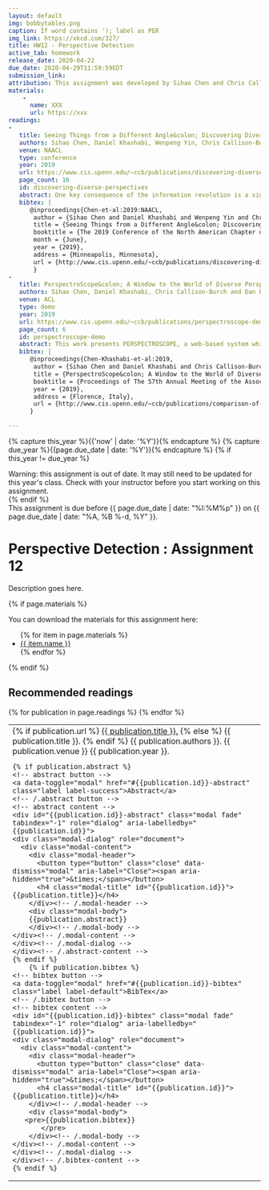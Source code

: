 ```yaml
---
layout: default
img: bobbytables.png
caption: If word contains '); label as PER
img_link: https://xkcd.com/327/   
title: HW12 - Perspective Detection
active_tab: homework
release_date: 2020-04-22
due_date: 2020-04-29T11:59:59EDT
submission_link: 
attribution: This assignment was developed by Sihao Chen and Chris Callison-Burch for UPenn's CIS 530 class in Spring 2020 during the Coronavirus pandemic.
materials:
    - 
      name: XXX
      url: https://xxx
readings:
-
   title: Seeing Things from a Different Angle&colon; Discovering Diverse Perspectives about Claims
   authors: Sihao Chen, Daniel Khashabi, Wenpeng Yin, Chris Callison-Burch and Dan Roth
   venue: NAACL
   type: conference
   year: 2019
   url: https://www.cis.upenn.edu/~ccb/publications/discovering-diverse-perspectives.pdf
   page_count: 16
   id: discovering-diverse-perspectives
   abstract: One key consequence of the information revolution is a significant increase and a contamination of our information supply. The practice of fact checking won’t suffice to eliminate the biases in text data we observe, as the degree of factuality alone does not determine whether biases exist in the spectrum of opinions visible to us. To better understand controversial issues, one needs to view them from a diverse yet comprehensive set of perspectives. For example, there are many ways to respond to a claim such as “animals should have lawful rights”, and these responses form a spectrum of perspectives, each with a stance relative to this claim and, ideally, with evidence supporting it. Inherently, this is a natural language understanding task, and we propose to address it as such. Specifically, we propose the task of substantiated perspective discovery where, given a claim, a system is expected to discover a diverse set of well-corroborated perspectives that take a stance with respect to the claim. Each perspective should be substantiated by evidence paragraphs which summarize pertinent results and facts. We construct PERSPECTRUM, a dataset of claims, perspectives and evidence, making use of online debate websites to create the initial data collection, and augmenting it using search engines in order to expand and diversify our dataset. We use crowdsourcing to filter out the noise and ensure high-quality data. Our dataset contains 1k claims, accompanied with pools of 10k and 8k perspective sentences and evidence paragraphs, respectively. We provide a thorough analysis of the dataset to highlight key underlying language understanding challenges, and show that human baselines across multiple subtasks far outperform machine baselines built upon state-of-the-art NLP techniques. This poses a challenge and opportunity for the NLP community to address.
   bibtex: |
      @inproceedings{Chen-et-al:2019:NAACL,
       author = {Sihao Chen and Daniel Khashabi and Wenpeng Yin and Chris Callison-Burch and Dan Roth},
       title = {Seeing Things from a Different Angle&colon; Discovering Diverse Perspectives about Claims},
       booktitle = {The 2019 Conference of the North American Chapter of the Association for Computational Linguistics (NAACL 2019)},
       month = {June},
       year = {2019},
       address = {Minneapolis, Minnesota},
       url = {http://www.cis.upenn.edu/~ccb/publications/discovering-diverse-perspectives.pdf}
       } 
-
   title: PerspectroScope&colon; A Window to the World of Diverse Perspectives
   authors: Sihao Chen, Daniel Khashabi, Chris Callison-Burch and Dan Roth
   venue: ACL
   type: demo
   year: 2019
   url: https://www.cis.upenn.edu/~ccb/publications/perspectroscope-demo.pdf
   page_count: 6
   id: perspectroscope-demo
   abstract: This work presents PERSPECTROSCOPE, a web-based system which lets users query a discussion-worthy natural language claim, and extract and visualize various perspectives in support or against the claim, along with evidence supporting each perspective. The system thus lets users explore various perspectives that could touch upon aspects of the issue at hand. The system is built as a combination of retrieval engines and learned textualentailment-like classifiers built using a few recent developments in natural language understanding. To make the system more adaptive, expand its coverage, and improve its decisions over time, our platform employs various mechanisms to get corrections from the users. PERSPECTROSCOPE is available at github.com/CogComp/perspectroscope.  A brief video of the system is available at youtube.com/watch?v=MXBTR1Sp3Bs.
   bibtex: |
      @inproceedings{Chen-Khashabi-et-al:2019,
       author = {Sihao Chen and Daniel Khashabi and Chris Callison-Burch and Dan Roth},
       title = {PerspectroScope&colon; A Window to the World of Diverse Perspectives},
       booktitle = {Proceedings of The 57th Annual Meeting of the Association for Computational Linguistics (ACL) demo session},
       year = {2019},
       address = {Florence, Italy},
       url = {http://www.cis.upenn.edu/~ccb/publications/comparison-of-diverse-decoding-methods-from-conditional-language-models.pdf}
      } 

---
```


<!-- Check whether the assignment is up to date -->
{% capture this_year %}{{'now' | date: '%Y'}}{% endcapture %}
{% capture due_year %}{{page.due_date | date: '%Y'}}{% endcapture %}
{% if this_year != due_year %} 
<div class="alert alert-danger">
Warning: this assignment is out of date.  It may still need to be updated for this year's class.  Check with your instructor before you start working on this assignment.
</div>
{% endif %}
<!-- End of check whether the assignment is up to date -->

<div class="alert alert-info">
This assignment is due before {{ page.due_date | date: "%I:%M%p" }} on {{ page.due_date | date: "%A, %B %-d, %Y" }}.
</div>

Perspective Detection <span class="text-muted">: Assignment 12</span>
=============================================================

Description goes here. 


<!-- List the materials from the header -->
{% if page.materials %}
<div class="alert alert-info">
You can download the materials for this assignment here:
<ul>
{% for item in page.materials %}
<li><a href="{{item.url}}">{{ item.name }}</a></li>
{% endfor %}
</ul>
</div>
{% endif %}



## Recommended readings

<table>
   {% for publication in page.readings %}
    <tr>
      <td>
	{% if publication.url %}
		<a href="{{ publication.url }}">{{ publication.title }}.</a>
        {% else %}
		{{ publication.title }}.
	{% endif %}
	{{ publication.authors }}.
	{{ publication.venue }}  {{ publication.year }}.

	{% if publication.abstract %}
	<!-- abstract button -->
	<a data-toggle="modal" href="#{{publication.id}}-abstract" class="label label-success">Abstract</a>
	<!-- /.abstract button -->
	<!-- abstract content -->
	<div id="{{publication.id}}-abstract" class="modal fade" tabindex="-1" role="dialog" aria-labelledby="{{publication.id}}">
    <div class="modal-dialog" role="document">
      <div class="modal-content">
        <div class="modal-header">
          <button type="button" class="close" data-dismiss="modal" aria-label="Close"><span aria-hidden="true">&times;</span></button>
          <h4 class="modal-title" id="{{publication.id}}">{{publication.title}}</h4>
        </div><!-- /.modal-header -->
        <div class="modal-body">
        {{publication.abstract}}
        </div><!-- /.modal-body -->
	</div><!-- /.modal-content -->
	</div><!-- /.modal-dialog -->
	</div><!-- /.abstract-content -->
	{% endif %}
		{% if publication.bibtex %}
	<!-- bibtex button -->
	<a data-toggle="modal" href="#{{publication.id}}-bibtex" class="label label-default">BibTex</a>
	<!-- /.bibtex button -->
	<!-- bibtex content -->
	<div id="{{publication.id}}-bibtex" class="modal fade" tabindex="-1" role="dialog" aria-labelledby="{{publication.id}}">
    <div class="modal-dialog" role="document">
      <div class="modal-content">
        <div class="modal-header">
          <button type="button" class="close" data-dismiss="modal" aria-label="Close"><span aria-hidden="true">&times;</span></button>
          <h4 class="modal-title" id="{{publication.id}}">{{publication.title}}</h4>
        </div><!-- /.modal-header -->
        <div class="modal-body">
 	   <pre>{{publication.bibtex}}
           </pre>
        </div><!-- /.modal-body -->
	</div><!-- /.modal-content -->
	</div><!-- /.modal-dialog -->
	</div><!-- /.bibtex-content -->
	{% endif %}
</td></tr>
  {% endfor %}
</table>


